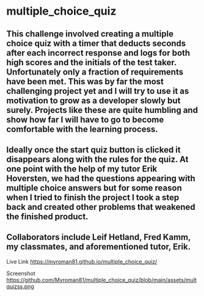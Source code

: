 # multiple_choice_quiz

##  This challenge involved creating a multiple choice quiz with a timer that deducts seconds after each incorrect response and logs for both high scores and the initials of the test taker.  Unfortunately only a fraction of requirements have been met.  This was by far the most challenging project yet and I will try to use it as motivation to grow as a developer slowly but surely.  Projects like these are quite humbling and show how far I will have to go to become comfortable with the learning process.  

##  Ideally once the start quiz button is clicked it disappears along with the rules for the quiz.  At one point with the help of my tutor Erik Hoversten, we had the questions appearing with multiple choice answers but for some reason when I tried to finish the project I took a step back and created other problems that weakened the finished product.

## Collaborators include Leif Hetland, Fred Kamm, my classmates, and aforementioned tutor, Erik.      

Live Link https://myroman81.github.io/multiple_choice_quiz/

Screenshot https://github.com/Myroman81/multiple_choice_quiz/blob/main/assets/multquizss.png
